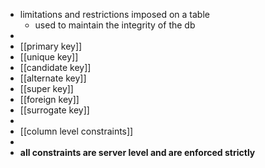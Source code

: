 - limitations and restrictions imposed on a table
	- used to maintain the integrity of the db
-
- [[primary key]]
- [[unique key]]
- [[candidate key]]
- [[alternate key]]
- [[super key]]
- [[foreign key]]
- [[surrogate key]]
-
- [[column level constraints]]
-
- __all constraints are server level and are enforced strictly__